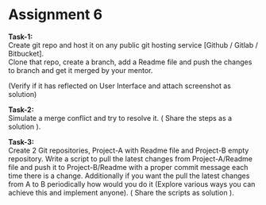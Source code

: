 # Assignment 6
<b>Task-1:</b><br>
Create git repo and host it on any public git hosting service [Github / Gitlab / Bitbucket].<br>
Clone that repo, create a branch, add a Readme file and push the changes to branch and get it merged by your mentor.<br>

(Verify if it has reflected on User Interface and attach screenshot as solution)


<b>Task-2:</b><br>
Simulate a merge conflict and try to resolve it. ( Share the steps as a solution ).

<b>Task-3:</b><br>
Create 2 Git repositories, Project-A with Readme file and Project-B empty repository. Write a script to pull the latest changes from Project-A/Readme file and push it to Project-B/Readme with a proper commit message each time there is a change.
Additionally if you want the pull the latest changes from A to B periodically how would you do it (Explore various ways you can achieve this and implement anyone).
( Share the scripts as solution ).
